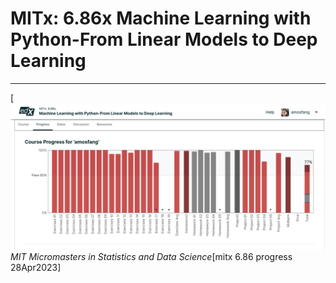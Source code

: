 # MITx: 6.86x Machine Learning with Python-From Linear Models to Deep Learning

---

[![Semantic description of image](mitx_686.png "Progress")*MIT Micromasters in Statistics and Data Science*[mitx 6.86 progress 28Apr2023]
